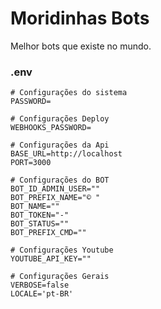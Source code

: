 # Moridinhas Bots

Melhor bots que existe no mundo.

### .env

```
# Configurações do sistema
PASSWORD=

# Configurações Deploy
WEBHOOKS_PASSWORD=

# Configurações da Api
BASE_URL=http://localhost
PORT=3000

# Configurações do BOT
BOT_ID_ADMIN_USER=""
BOT_PREFIX_NAME="© "
BOT_NAME=""
BOT_TOKEN="-"
BOT_STATUS=""
BOT_PREFIX_CMD=""

# Configurações Youtube
YOUTUBE_API_KEY=""

# Configurações Gerais
VERBOSE=false
LOCALE='pt-BR'
```

